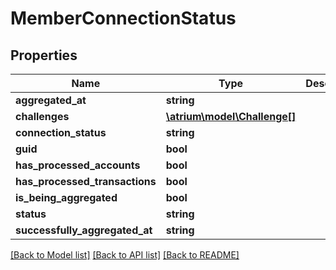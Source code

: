 # MemberConnectionStatus

## Properties
Name | Type | Description | Notes
------------ | ------------- | ------------- | -------------
**aggregated_at** | **string** |  | [optional] 
**challenges** | [**\atrium\model\Challenge[]**](Challenge.md) |  | [optional] 
**connection_status** | **string** |  | [optional] 
**guid** | **bool** |  | [optional] 
**has_processed_accounts** | **bool** |  | [optional] 
**has_processed_transactions** | **bool** |  | [optional] 
**is_being_aggregated** | **bool** |  | [optional] 
**status** | **string** |  | [optional] 
**successfully_aggregated_at** | **string** |  | [optional] 

[[Back to Model list]](../README.md#documentation-for-models) [[Back to API list]](../README.md#documentation-for-api-endpoints) [[Back to README]](../README.md)


